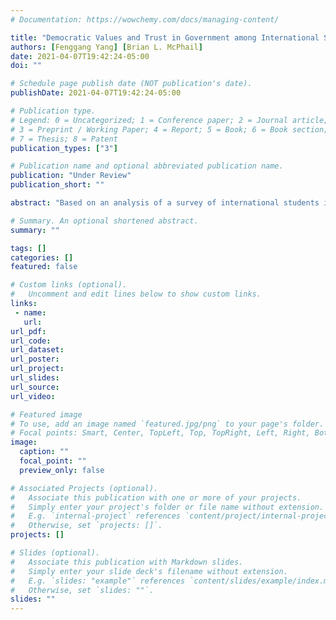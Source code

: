 ```yaml
---
# Documentation: https://wowchemy.com/docs/managing-content/

title: "Democratic Values and Trust in Government among International Students from Asia during the COVID-19 Pandemic"
authors: [Fenggang Yang] [Brian L. McPhail]
date: 2021-04-07T19:42:24-05:00
doi: ""

# Schedule page publish date (NOT publication's date).
publishDate: 2021-04-07T19:42:24-05:00

# Publication type.
# Legend: 0 = Uncategorized; 1 = Conference paper; 2 = Journal article;
# 3 = Preprint / Working Paper; 4 = Report; 5 = Book; 6 = Book section;
# 7 = Thesis; 8 = Patent
publication_types: ["3"]

# Publication name and optional abbreviated publication name.
publication: "Under Review"
publication_short: ""

abstract: "Based on an analysis of a survey of international students in the United States conducted in mid-April 2020, this study finds that greater support for democratic values may appear to lead to more critical evaluations of government’s handling of the COVID -19 pandemic. Actually, ideological congruence is in effect: people with higher democratic values in less democratic societies tend to be more critical of their government’s response measures, whereas people with higher democratic values in more democratic societies tend to be more approving of their government’s response measures. "

# Summary. An optional shortened abstract.
summary: ""

tags: []
categories: []
featured: false

# Custom links (optional).
#   Uncomment and edit lines below to show custom links.
links:
 - name:
   url:
url_pdf:
url_code:
url_dataset: 
url_poster:
url_project:
url_slides:
url_source:
url_video:

# Featured image
# To use, add an image named `featured.jpg/png` to your page's folder.
# Focal points: Smart, Center, TopLeft, Top, TopRight, Left, Right, BottomLeft, Bottom, BottomRight.
image:
  caption: ""
  focal_point: ""
  preview_only: false

# Associated Projects (optional).
#   Associate this publication with one or more of your projects.
#   Simply enter your project's folder or file name without extension.
#   E.g. `internal-project` references `content/project/internal-project/index.md`.
#   Otherwise, set `projects: []`.
projects: []

# Slides (optional).
#   Associate this publication with Markdown slides.
#   Simply enter your slide deck's filename without extension.
#   E.g. `slides: "example"` references `content/slides/example/index.md`.
#   Otherwise, set `slides: ""`.
slides: ""
---
```

